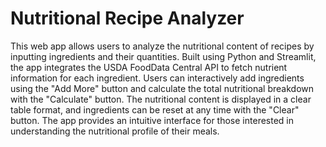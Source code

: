 # Nutritional Recipe Analyzer

This web app allows users to analyze the nutritional content of recipes by inputting ingredients and their quantities. Built using Python and Streamlit, the app integrates the USDA FoodData Central API to fetch nutrient information for each ingredient. Users can interactively add ingredients using the "Add More" button and calculate the total nutritional breakdown with the "Calculate" button. The nutritional content is displayed in a clear table format, and ingredients can be reset at any time with the "Clear" button. The app provides an intuitive interface for those interested in understanding the nutritional profile of their meals.
